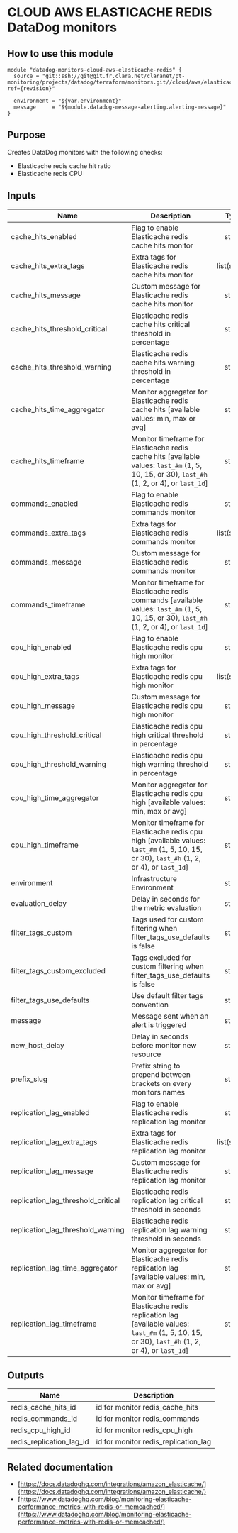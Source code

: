 # CLOUD AWS ELASTICACHE REDIS DataDog monitors

## How to use this module

```
module "datadog-monitors-cloud-aws-elasticache-redis" {
  source = "git::ssh://git@git.fr.clara.net/claranet/pt-monitoring/projects/datadog/terraform/monitors.git//cloud/aws/elasticache/redis?ref={revision}"

  environment = "${var.environment}"
  message     = "${module.datadog-message-alerting.alerting-message}"
}

```

## Purpose

Creates DataDog monitors with the following checks:

- Elasticache redis cache hit ratio
- Elasticache redis CPU

## Inputs

| Name | Description | Type | Default | Required |
|------|-------------|:----:|:-----:|:-----:|
| cache\_hits\_enabled | Flag to enable Elasticache redis cache hits monitor | string | `"true"` | no |
| cache\_hits\_extra\_tags | Extra tags for Elasticache redis cache hits monitor | list(string) | `[]` | no |
| cache\_hits\_message | Custom message for Elasticache redis cache hits monitor | string | `""` | no |
| cache\_hits\_threshold\_critical | Elasticache redis cache hits critical threshold in percentage | string | `"60"` | no |
| cache\_hits\_threshold\_warning | Elasticache redis cache hits warning threshold in percentage | string | `"80"` | no |
| cache\_hits\_time\_aggregator | Monitor aggregator for Elasticache redis cache hits [available values: min, max or avg] | string | `"max"` | no |
| cache\_hits\_timeframe | Monitor timeframe for Elasticache redis cache hits [available values: `last_#m` (1, 5, 10, 15, or 30), `last_#h` (1, 2, or 4), or `last_1d`] | string | `"last_15m"` | no |
| commands\_enabled | Flag to enable Elasticache redis commands monitor | string | `"true"` | no |
| commands\_extra\_tags | Extra tags for Elasticache redis commands monitor | list(string) | `[]` | no |
| commands\_message | Custom message for Elasticache redis commands monitor | string | `""` | no |
| commands\_timeframe | Monitor timeframe for Elasticache redis commands [available values: `last_#m` (1, 5, 10, 15, or 30), `last_#h` (1, 2, or 4), or `last_1d`] | string | `"last_5m"` | no |
| cpu\_high\_enabled | Flag to enable Elasticache redis cpu high monitor | string | `"true"` | no |
| cpu\_high\_extra\_tags | Extra tags for Elasticache redis cpu high monitor | list(string) | `[]` | no |
| cpu\_high\_message | Custom message for Elasticache redis cpu high monitor | string | `""` | no |
| cpu\_high\_threshold\_critical | Elasticache redis cpu high critical threshold in percentage | string | `"90"` | no |
| cpu\_high\_threshold\_warning | Elasticache redis cpu high warning threshold in percentage | string | `"75"` | no |
| cpu\_high\_time\_aggregator | Monitor aggregator for Elasticache redis cpu high [available values: min, max or avg] | string | `"min"` | no |
| cpu\_high\_timeframe | Monitor timeframe for Elasticache redis cpu high [available values: `last_#m` (1, 5, 10, 15, or 30), `last_#h` (1, 2, or 4), or `last_1d`] | string | `"last_15m"` | no |
| environment | Infrastructure Environment | string | n/a | yes |
| evaluation\_delay | Delay in seconds for the metric evaluation | string | `"900"` | no |
| filter\_tags\_custom | Tags used for custom filtering when filter_tags_use_defaults is false | string | `"*"` | no |
| filter\_tags\_custom\_excluded | Tags excluded for custom filtering when filter_tags_use_defaults is false | string | `""` | no |
| filter\_tags\_use\_defaults | Use default filter tags convention | string | `"true"` | no |
| message | Message sent when an alert is triggered | string | n/a | yes |
| new\_host\_delay | Delay in seconds before monitor new resource | string | `"300"` | no |
| prefix\_slug | Prefix string to prepend between brackets on every monitors names | string | `""` | no |
| replication\_lag\_enabled | Flag to enable Elasticache redis replication lag monitor | string | `"true"` | no |
| replication\_lag\_extra\_tags | Extra tags for Elasticache redis replication lag monitor | list(string) | `[]` | no |
| replication\_lag\_message | Custom message for Elasticache redis replication lag monitor | string | `""` | no |
| replication\_lag\_threshold\_critical | Elasticache redis replication lag critical threshold in seconds | string | `"180"` | no |
| replication\_lag\_threshold\_warning | Elasticache redis replication lag warning threshold in seconds | string | `"90"` | no |
| replication\_lag\_time\_aggregator | Monitor aggregator for Elasticache redis replication lag [available values: min, max or avg] | string | `"min"` | no |
| replication\_lag\_timeframe | Monitor timeframe for Elasticache redis replication lag [available values: `last_#m` (1, 5, 10, 15, or 30), `last_#h` (1, 2, or 4), or `last_1d`] | string | `"last_10m"` | no |

## Outputs

| Name | Description |
|------|-------------|
| redis\_cache\_hits\_id | id for monitor redis_cache_hits |
| redis\_commands\_id | id for monitor redis_commands |
| redis\_cpu\_high\_id | id for monitor redis_cpu_high |
| redis\_replication\_lag\_id | id for monitor redis_replication_lag |

## Related documentation

* [https://docs.datadoghq.com/integrations/amazon_elasticache/](https://docs.datadoghq.com/integrations/amazon_elasticache/)
* [https://www.datadoghq.com/blog/monitoring-elasticache-performance-metrics-with-redis-or-memcached/](https://www.datadoghq.com/blog/monitoring-elasticache-performance-metrics-with-redis-or-memcached/)


